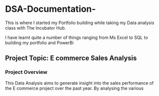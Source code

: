 # DSA-Documentation-
This is where I started my Portfolio building while taking my Data analysis class with The Incubator Hub.

I have learnt quite a number of things ranging from Ms Excel to SQL to building my portfolio and PowerBi

## Project Topic: E commerce Sales Analysis 

### Project Overview 

This Data Analysis aims to generate insight into the sales performance of the E commerce project over the past year. By analysing the various 
